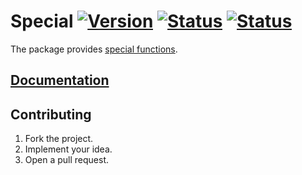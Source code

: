 # Special [![Version][version-img]][version-url] [![Status][status1-img]][status1-url] [![Status][status2-img]][status2-url]

The package provides [special functions][1].

## [Documentation][docs]

## Contributing

1. Fork the project.
2. Implement your idea.
3. Open a pull request.

[1]: https://en.wikipedia.org/wiki/Special_functions

[docs]: https://stainless-steel.github.io/special
[status1-img]: https://travis-ci.org/stainless-steel/special.svg?branch=master
[status1-url]: https://travis-ci.org/stainless-steel/special
[status2-img]: https://ci.appveyor.com/api/projects/status/qlmjrirn3nup7w2f?svg=true
[status2-url]: https://ci.appveyor.com/project/IvanUkhov/special
[version-img]: https://img.shields.io/crates/v/special.svg
[version-url]: https://crates.io/crates/special
